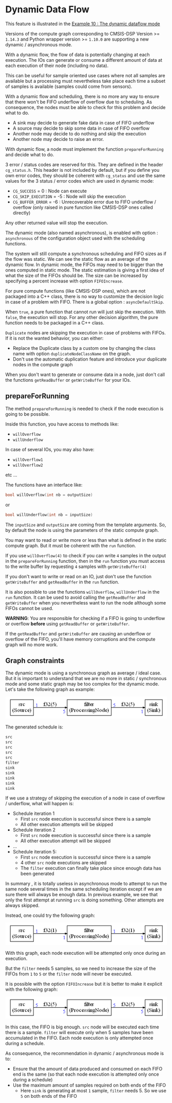# Dynamic Data Flow

This feature is illustrated in the [Example 10 : The dynamic dataflow mode](examples/example10/README.md)

Versions of the compute graph corresponding to CMSIS-DSP Version >= `1.14.3` and Python wrapper version >= `1.10.0` are supporting  a new dynamic / asynchronous mode.

 With a dynamic flow, the flow of data is potentially changing at each execution. The IOs can generate or consume a different amount of data at each execution of their node (including no data).

This can be useful for sample oriented use cases where not all samples are available but a processing must nevertheless take place each time a subset of samples is available (samples could come from sensors).

With a dynamic flow and scheduling, there is no more any way to ensure that there won't be FIFO underflow of overflow due to scheduling. As consequence, the nodes must be able to check for this problem and decide what to do.

* A sink may decide to generate fake data in case of FIFO underflow
* A source may decide to skip some data in case of FIFO overflow
* Another node may decide to do nothing and skip the execution
* Another node may decide to raise an error.

With dynamic flow, a node must implement the function `prepareForRunning` and decide what to do.

3 error / status codes are reserved for this. They are defined in the header `cg_status.h`. This header is not included by default, but if you define you own error codes, they should be coherent with `cg_status` and use the same values for the 3 status / error codes which are used in dynamic mode:

* `CG_SUCCESS`  = 0 : Node can execute
* `CG_SKIP_EXECUTION` = -5 : Node will skip the execution
* `CG_BUFFER_ERROR` = -6 : Unrecoverable error due to FIFO underflow / overflow (only raised in pure function like CMSIS-DSP ones called directly)

Any other returned value will stop the execution.

The dynamic mode (also named asynchronous), is enabled with option : `asynchronous` of the configuration object used with the scheduling functions.

The system will still compute a synchronous scheduling and FIFO sizes as if the flow was static. We can see the static flow as an average of the dynamic flow. In dynamic mode, the FIFOs may need to be bigger than the ones computed in static mode.  The static estimation is giving a first idea of what the size of the FIFOs should be. The size can be increased by specifying a percent increase with option `FIFOIncrease`.

For pure compute functions (like CMSIS-DSP ones), which are not packaged into a C++ class, there is no way to customize the decision logic in case of a problem with FIFO. There is a global option : `asyncDefaultSkip`. 

When `true`, a pure function that cannot run will just skip the execution. With `false`, the execution will stop. For any other decision algorithm, the pure function needs to be packaged in a C++ class.

`Duplicate` nodes are skipping the execution in case of problems with FIFOs. If it is not the wanted behavior, you can either:

* Replace the Duplicate class by a custom one by changing the class name with option `duplicateNodeClassName` on the graph.
* Don't use the automatic duplication feature and introduce your duplicate nodes in the compute graph

When you don't want to generate or consume data in a node, just don't call the functions `getReadBuffer` or `getWriteBuffer` for your IOs.

## prepareForRunning

The method `prepareForRunning` is needed to check if the node execution is going to be possible.

Inside this function, you have access to methods like:

* `willOverflow`
* `willUnderflow`

In case of several IOs, you may also have:

* `willOverflow1`
* `willOverflow2` 

etc ...

The functions have an interface like:

```C++
bool willOverflow(int nb = outputSize)
```

or

```C++
bool willUnderflow(int nb = inputSize)
```

The `inputSize` and `outputSize` are coming from the template arguments. So, by default the node is using the parameters of the static compute graph.

You may want to read or write more or less than what is defined in the static compute graph. But it must be coherent with the `run` function.

If you use `willOverflow(4)` to check if you can write `4` samples in the output in the `prepareForRunning` function, then in the `run` function you must access to the write buffer by requesting `4` samples with `getWriteBuffer(4)`

If you don't want to write or read on an IO, just don't use the function `getWriteBuffer` and `getReadBuffer` in the `run` function.

It is also possible to use the functions `willOverflow`, `willUnderflow` in the `run` function. It can be used to avoid calling the `getReadBuffer` and `getWriteBuffer` when you nevertheless want to run the node although some FIFOs cannot be used.

**WARNING**: You are responsible for checking if a FIFO is going to underflow or overflow **before** using `getReadBuffer` or `getWriteBuffer`.

If the `getReadBuffer` and `getWriteBuffer` are causing an underflow or overflow of the FIFO, you'll have memory corruptions and the compute graph will no more work.

## Graph constraints

The dynamic mode is using a synchronous graph as average / ideal case. But it is important to understand that we are no more in static / synchronous mode and some static graph may be too complex for the dynamic mode. Let's take the following graph as example:

![async_topological2](documentation/async_topological2.png)

The generated schedule is:

```
src
src
src
src
src
filter
sink
sink
sink
sink
sink
```

If we use a strategy of skipping the execution of a node in case of overflow / underflow, what will happen is:

* Schedule iteration  1
  * First `src` node execution is successful since there is a sample
  * All other execution attempts will be skipped 
* Schedule iteration  2
  * First `src` node execution is successful since there is a sample
  * All other execution attempt will be skipped 
* ...
* Schedule iteration  5:
  * First `src` node execution is successful since there is a sample
  * 4 other `src` node executions are skipped
  * The `filter` execution can finally take place since enough data has been generated



In summary , it is totally useless in asynchronous mode to attempt to run the same node several times in the same scheduling iteration except if we are sure there will always be enough data. In previous example, we see that only the first attempt at running `src` is doing something. Other attempts are always skipped.



Instead, one could try the following graph:

![async_topological1](documentation/async_topological1.png)

With this graph, each node execution will be attempted only once during an execution.

But the `filter` needs 5 samples, so we need to increase the size of the FIFOs from `1` to `5` or the `filter` node will never be executed. 

It is possible with the option `FIFOIncrease` but it is better to make it explicit with the following graph:

![async_topological3](documentation/async_topological3.png)

In this case, the FIFO is big enough. `src` node will be executed each time there is a sample. `filter` will execute only when 5 samples have been accumulated in the FIFO. Each node execution is only attempted once during a schedule.



As consequence, the recommendation in dynamic / asynchronous mode is to:

* Ensure that the amount of data produced and consumed on each FIFO end is the same (so that each node execution is attempted only once during a schedule)
* Use the maximum amount of samples required on both ends of the FIFO
  * Here `sink` is generating  at most `1` sample, `filter` needs 5. So we use `5` on both ends of the FIFO
